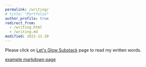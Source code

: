 ```yaml
---
permalink: /writing/
# title: "Portfolio"
author_profile: true
redirect_from: 
  - /writing.html
  - /writing.md
modified: 2022-11-20
---
```

Please click on [Let's Glow Substack](https://letsglow.substack.com/) page to read my written words.

[example markdown page](example1.md)



